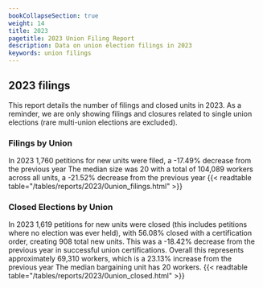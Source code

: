 ```yaml
---
bookCollapseSection: true
weight: 14
title: 2023
pagetitle: 2023 Union Filing Report
description: Data on union election filings in 2023
keywords: union filings
---
```


## 2023 filings

This report details the number of filings and closed units in 2023. As a reminder, we are only showing filings and closures related to single union elections (rare multi-union elections are excluded).

### Filings by Union
In 2023 1,760 petitions for new units were filed, a -17.49% decrease from the previous year The median size was 20 with a total of 104,089 workers across all units, a -21.52% decrease from the previous year
{{< readtable table="/tables/reports/2023/0union_filings.html" >}}

### Closed Elections by Union
In 2023 1,619 petitions for new units were closed (this includes petitions where no election was ever held), with 56.08% closed with a certification order, creating 908 total new units. This was a -18.42% decrease from the previous year in successful union certifications. Overall this represents approximately 69,310 workers, which is a 23.13% increase from the previous year The median bargaining unit has 20 workers.
{{< readtable table="/tables/reports/2023/0union_closed.html" >}}
